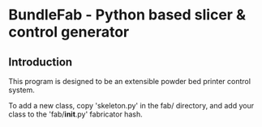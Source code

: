 # BundleFab - Python based slicer & control generator

## Introduction

This program is designed to be an extensible powder bed printer control
system.

To add a new class, copy 'skeleton.py' in the fab/ directory, and
add your class to the 'fab/__init__.py' fabricator hash.


